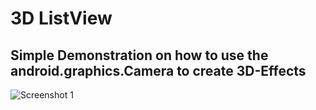 
3D ListView
=========

## Simple Demonstration on how to use the android.graphics.Camera to create 3D-Effects

![Screenshot 1](https://github.com/renard314/ListView3d/raw/master/screenshot1.png)
